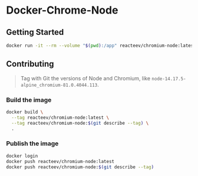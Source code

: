 # Docker-Chrome-Node

## Getting Started

```bash
docker run -it --rm --volume "$(pwd):/app" reacteev/chromium-node:latest /bin/sh
```

## Contributing

> Tag with Git the versions of Node and Chromium, like `node-14.17.5-alpine_chromium-81.0.4044.113`.

### Build the image

```bash
docker build \
  --tag reacteev/chromium-node:latest \
  --tag reacteev/chromium-node:$(git describe --tag) \
  .
```

### Publish the image

```bash
docker login
docker push reacteev/chromium-node:latest
docker push reacteev/chromium-node:$(git describe --tag)
```
